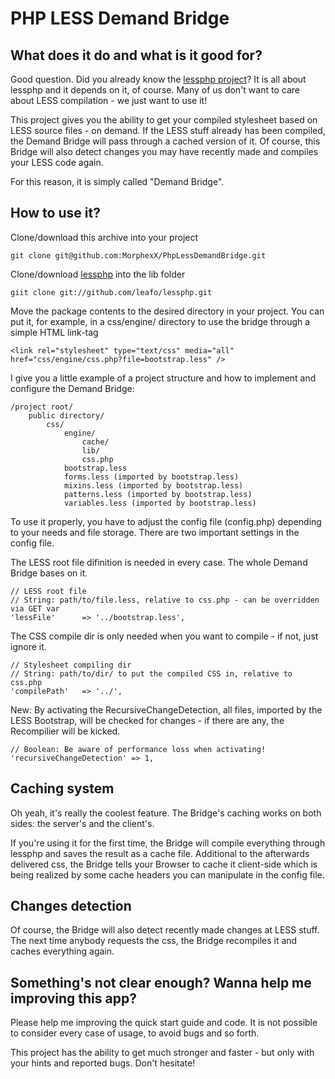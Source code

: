 # PHP LESS Demand Bridge


## What does it do and what is it good for?

Good question. Did you already know the [lessphp project](https://github.com/leafo/lessphp)?
It is all about lessphp and it depends on it, of course. Many of us don't want to care about LESS compilation - we just want to use it!

This project gives you the ability to get your compiled stylesheet based on LESS source files - on demand.
If the LESS stuff already has been compiled, the Demand Bridge will pass through a cached version of it.
Of course, this Bridge will also detect changes you may have recently made and compiles your LESS code again.

For this reason, it is simply called "Demand Bridge".

## How to use it?

Clone/download this archive into your project

	git clone git@github.com:MorphexX/PhpLessDemandBridge.git
	
Clone/download [lessphp](https://github.com/leafo/lessphp) into the lib folder

	giit clone git://github.com/leafo/lessphp.git

Move the package contents to the desired directory in your project.
You can put it, for example, in a css/engine/ directory to use the bridge through a simple HTML link-tag

	<link rel="stylesheet" type="text/css" media="all"  href="css/engine/css.php?file=bootstrap.less" />

I give you a little example of a project structure and how to implement and configure the Demand Bridge:

	/project root/
		public directory/
			css/
				engine/
					cache/
					lib/
					css.php
				bootstrap.less
				forms.less (imported by bootstrap.less)
				mixins.less (imported by bootstrap.less)
				patterns.less (imported by bootstrap.less)
				variables.less (imported by bootstrap.less)

To use it properly, you have to adjust the config file (config.php) depending to your needs and file storage.
There are two important settings in the config file.

The LESS root file difinition is needed in every case. The whole Demand Bridge bases on it.

    // LESS root file
    // String: path/to/file.less, relative to css.php - can be overridden via GET var
    'lessFile'		=> '../bootstrap.less',

The CSS compile dir is only needed when you want to compile - if not, just ignore it.

    // Stylesheet compiling dir
    // String: path/to/dir/ to put the compiled CSS in, relative to css.php
    'compilePath' 	=> '../',

New: By activating the RecursiveChangeDetection, all files, imported by the LESS Bootstrap, will be checked for changes - if there are any, the Recompilier will be kicked.

	// Boolean: Be aware of performance loss when activating!
	'recursiveChangeDetection' => 1,


## Caching system

Oh yeah, it's really the coolest feature. The Bridge's caching works on both sides: the server's and the client's.

If you're using it for the first time, the Bridge will compile everything through lessphp and saves the result as a cache file.
Additional to the afterwards delivered css, the Bridge tells your Browser to cache it client-side which is being realized by some cache headers you can manipulate in the config file.

## Changes detection

Of course, the Bridge will also detect recently made changes at LESS stuff. The next time anybody requests the css, the Bridge recompiles it and caches everything again.

## Something's not clear enough? Wanna help me improving this app?

Please help me improving the quick start guide and code. 
It is not possible to consider every case of usage, to avoid bugs and so forth.

This project has the ability to get much stronger and faster - but only with your hints and reported bugs. Don't hesitate!